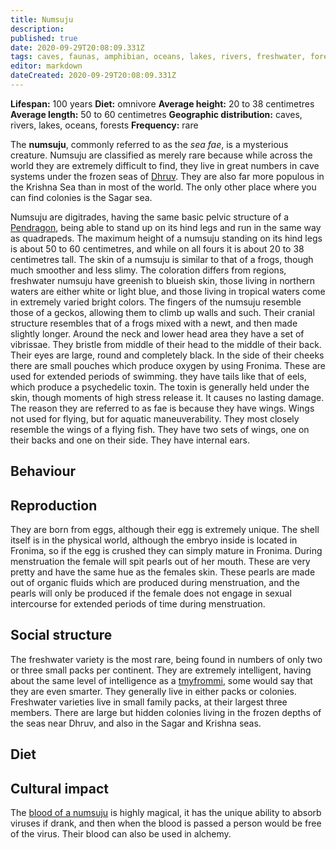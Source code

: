 ```yaml
---
title: Numsuju
description: 
published: true
date: 2020-09-29T20:08:09.331Z
tags: caves, faunas, amphibian, oceans, lakes, rivers, freshwater, forests
editor: markdown
dateCreated: 2020-09-29T20:08:09.331Z
---
```


<!-- infobox starts -->
**Lifespan:** 100 years
**Diet:** omnivore
**Average height:** 20 to 38 centimetres
**Average length:** 50 to 60 centimetres
**Geographic distribution:** caves, rivers, lakes, oceans, forests
**Frequency:** rare
<!-- infobox ends -->

The **numsuju**, commonly referred to as the *sea fae*, is a mysterious creature. Numsuju are classified as merely rare because while across the world they are extremely difficult to find, they live in great numbers in cave systems under the frozen seas of [Dhruv](/countries/dhruv). They are also far more populous in the Krishna Sea than in most of the world. The only other place where you can find colonies is the Sagar sea. 

Numsuju are digitrades, having the same basic pelvic structure of a [Pendragon](/species/pendragon), being able to stand up on its hind legs and run in the same way as quadrapeds. The maximum height of a numsuju standing on its hind legs is about 50 to 60 centimetres, and while on all fours it is about 20 to 38 centimetres tall. The skin of a numsuju is similar to that of a frogs, though much smoother and less slimy. The coloration differs from regions, freshwater numsuju have greenish to blueish skin, those living in northern waters are either white or light blue, and those living in tropical waters come in extremely varied bright colors. The fingers of the numsuju resemble those of a geckos, allowing them to climb up walls and such. Their cranial structure resembles that of a frogs mixed with a newt, and then made slightly longer. Around the neck and lower head area they have a set of vibrissae. They bristle from middle of their head to the middle of their back. Their eyes are large, round and completely black. In the side of their cheeks there are small pouches which produce oxygen by using Fronima. These are used for extended periods of swimming. they have tails like that of eels, which produce a psychedelic toxin. The toxin is generally held under the skin, though moments of high stress release it. It causes no lasting damage. The reason they are referred to as fae is because they have wings. Wings not used for flying, but for aquatic maneuverability. They most closely resemble the wings of a flying fish. They have two sets of wings, one on their backs and one on their side. They have internal ears.


## Behaviour

## Reproduction

They are born from eggs, although their egg is extremely unique. The shell itself is in the physical world, although the embryo inside is located in Fronima, so if the egg is crushed they can simply mature in Fronima. During menstruation the female will spit pearls out of her mouth. These are very pretty and have the same hue as the females skin. These pearls are made out of organic fluids which are produced during menstruation, and the pearls will only be produced if the female does not engage in sexual intercourse for extended periods of time during menstruation.

## Social structure

The freshwater variety is the most rare, being found in numbers of only two or three small packs per continent. They are extremely intelligent, having about the same level of intelligence as a [tmyfrommi](/faunas/tmyfrommi), some would say that they are even smarter. They generally live in either packs or colonies. Freshwater varieties live in small family packs, at their largest three members. There are large but hidden colonies living in the frozen depths of the seas near Dhruv, and also in the Sagar and Krishna seas.

## Diet

## Cultural impact

The [blood of a numsuju](/natural-resources/numsuju-blood) is highly magical, it has the unique ability to absorb viruses if drank, and then when the blood is passed a person would be free of the virus. Their blood can also be used in alchemy.